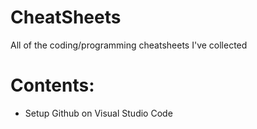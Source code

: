 # CheatSheets
All of the coding/programming cheatsheets I've collected

# Contents:
- Setup Github on Visual Studio Code
